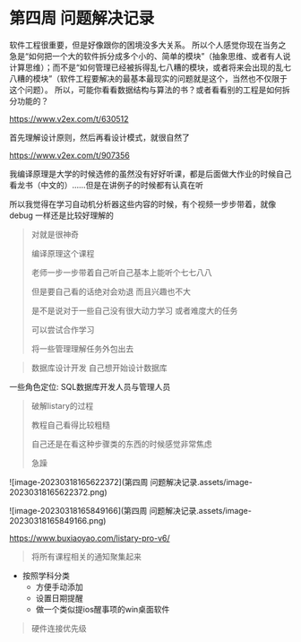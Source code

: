 # 第四周 问题解决记录



软件工程很重要，但是好像跟你的困境没多大关系。
所以个人感觉你现在当务之急是“如何把一个大的软件拆分成多个小的、简单的模块”（抽象思维、或者有人说计算思维）；而不是“如何管理已经被拆得乱七八糟的模块，或者将来会出现的乱七八糟的模块”（软件工程要解决的最基本最现实的问题就是这个，当然也不仅限于这个问题）。
所以，可能你看看数据结构与算法的书？或者看看别的工程是如何拆分功能的？

https://www.v2ex.com/t/630512


首先理解设计原则，然后再看设计模式，就很自然了

https://www.v2ex.com/t/907356



我编译原理是大学的时候选修的虽然没有好好听课，都是后面做大作业的时候自己看龙书（中文的）……但是在讲例子的时候都有认真在听

所以我觉得在学习自动机分析器这些内容的时候，有个视频一步步带着，就像 debug 一样还是比较好理解的

> 对就是很神奇
>
> 编译原理这个课程
>
> 老师一步一步带着自己听自己基本上能听个七七八八
>
> 但是要自己看的话绝对会劝退 而且兴趣也不大
>
> 是不是说对于一些自己没有很大动力学习 或者难度大的任务
>
> 可以尝试合作学习
>
> 将一些管理理解任务外包出去



> 数据库设计开发 自己想开始设计数据库

一些角色定位: SQL数据库开发人员与管理人员



> 破解listary的过程
>
> 教程自己看得比较粗糙
>
> 自己还是在看这种步骤类的东西的时候感觉非常焦虑
>
> 急躁

![image-20230318165622372](第四周 问题解决记录.assets/image-20230318165622372.png)

![image-20230318165849166](第四周 问题解决记录.assets/image-20230318165849166.png)

https://www.buxiaoyao.com/listary-pro-v6/



> 将所有课程相关的通知聚集起来

- 按照学科分类
  - 方便手动添加
  - 设置日期提醒
  - 做一个类似提ios醒事项的win桌面软件



> 硬件连接优先级



